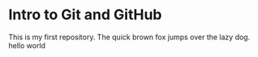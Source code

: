 # Intro to Git and GitHub

This is my first repository.
The quick brown fox jumps over the lazy dog.
hello world

